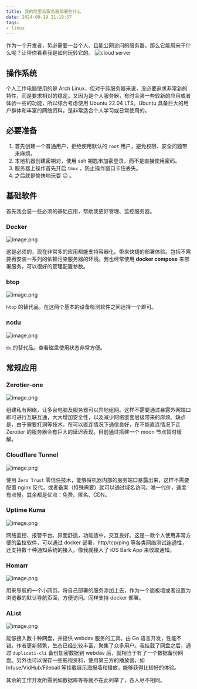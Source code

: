 ```yaml
---
title: 我的阿里云服务器部署些什么
date: 2024-09-19 21:19:57
tags:
- linux
---
```


作为一个开发者，势必需要一台个人、且能公网访问的服务器。那么它能用来干什么呢？让带你看看我是如何玩转它的。
![cloud server](https://cdn.sa.net/2024/09/19/zWkBTKbGoJgPurt.png)
<!--more-->

## 操作系统

个人工作电脑使用的是 Arch Linux，但对于纯服务器来说，没必要追求非常新的特性，而是要求相对的稳定。又因为是个人服务器，有时会装一些较新的应用或者体验一些的功能，所以综合考虑使用 Ubuntu 22.04 LTS。Ubuntu 具备巨大的用户群体和丰富的网络资料，是非常适合个人学习或日常使用的。

## 必要准备

1. 首先创建一个普通用户，拒绝使用默认的 `root` 用户，避免权限、安全问题带来麻烦。
2. 本地机器创建密钥对，使用 ssh 钥匙串加密登录，而不是直接使用密码。
3. 服务器上操作首先开启 `tmux` ，防止操作窗口卡住丢失。
4. 之后就是愉快地玩耍 😉 。

## 基础软件

首先我会装一些必须的基础应用，帮助我更好管理、监控服务器。

### Docker

![image.png](https://cdn.sa.net/2024/09/19/PF8gOuozksxavMc.png)

这是必须的，现在非常多的应用都能支持容器化。带来快捷的部署体验。包括不需要再安装一系列的依赖污染服务器的环境。我也经常使用 **docker compose** 来部署服务，可以很好的管理配置参数。

### btop

![image.png](https://cdn.sa.net/2024/09/19/CGBsSQyRMun3lg8.png)

`htop` 的替代品。在这两个基本的设备检测软件之间选择一个即可。

### ncdu

![image.png](https://cdn.sa.net/2024/09/19/1OqlLMBxQNRb3Tp.png)

`du` 的替代品。查看磁盘使用状态非常方便。

## 常规应用

### Zerotier-one

![image.png](https://cdn.sa.net/2024/09/19/9wlcFM8qhtNpv1B.png)

组建私有网络，让多台电脑及服务器可以异地组网。这样不需要通过暴露外网端口即可进行互联互通，大大增加安全性，以及减少网络嵌套层级带来的麻烦。缺点是，由于需要打洞等技术，在可以直连情况下通信良好，在不能直连情况下走 Zerotier 的服务器会有巨大的延迟表现。目前通过搭建一个 moon 节点暂时缓解。

### Cloudflare Tunnel

![image.png](https://cdn.sa.net/2024/09/19/MsfmnZpXUx6wh4C.png)

使用 `Zero Trust` 零信任技术，能够将机器内部的服务端口暴露出来，这样不需要配置 nginx 反代，或者备案（特殊需要）就可以通过域名访问。唯一代价，速度有点慢。其余都是优点：免费、匿名、CDN。

### Uptime Kuma

![image.png](https://cdn.sa.net/2024/09/19/vYBFUZAsc1HCkxI.png)

网络监控、报警平台。界面舒适，功能适中，交互良好。这是一款个人使用非常方便的监控软件，可以通过 docker 部署，http/tcp/ping 等各类网络测试连通性，还支持数十种通知系统的接入。像我就接入了 iOS Bark App 来收取通知。

### Homarr

![image.png](https://cdn.sa.net/2024/09/19/Ss6MZB9XYhjOxqF.png)

用来导航的一个小网页。将自己部署的服务添加上去，作为一个面板墙或者设置为浏览器的默认导航页面，方便访问。同样支持 docker 部署。

### AList

![image.png](https://cdn.sa.net/2024/09/19/U9y61eBPHhV7aQl.png)

能够接入数十种网盘，并提供 webdav 服务的工具。由 Go 语言开发，性能不错。作者更新频繁，生态已经比较丰富，聚集了众多用户。我挂载了网盘之后，通过 `duplicati-cli` 备份加密数据到 webdav 后，就相当于有了一个数据备份网盘。另外也可以保存一些影视资料，使用第三方的播放器，如 Infuse/VidHub/Fileball 等挂载展示海报墙和播放，能够获得比较好的体验。

其余的工作开发所需例如数据库等等就不在此列举了，各人尽不相同。
